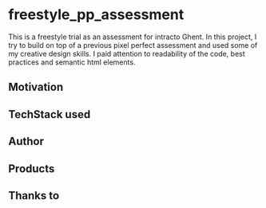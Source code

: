 # freestyle_pp_assessment
This is a freestyle trial as an assessment for intracto Ghent. In this project, I try to build on top of a previous pixel perfect assessment and used some of my creative design skills. I paid attention to readability of the code, best practices and semantic html elements.
## Motivation

## TechStack used

## Author

## Products

## Thanks to